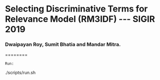 # Selecting Discriminative Terms for Relevance Model (RM3IDF) --- SIGIR 2019
### Dwaipayan Roy, Sumit Bhatia and Mandar Mitra.
========

```
Run:
```
./scripts/run.sh
```
